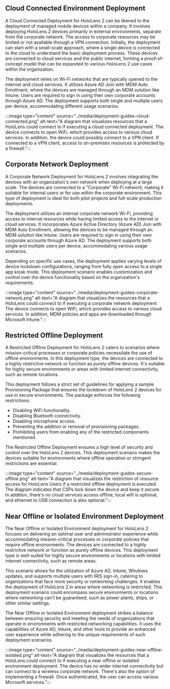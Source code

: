 ## Cloud Connected Environment Deployment

A Cloud Connected Deployment for HoloLens 2 can be likened to the deployment of managed mobile devices within a company. It involves deploying HoloLens 2 devices primarily in external environments, separate from the corporate network. The access to corporate resources may be limited or not available through a VPN connection. Initially, the deployment can start with a small-scale approach, where a single device is connected to the cloud to understand the basic deployment process. These devices are connected to cloud services and the public internet, forming a proof-of-concept model that can be expanded to various HoloLens 2 use cases within the organization.

The deployment relies on Wi-Fi networks that are typically opened to the internet and cloud services. It utilizes Azure AD Join with MDM Auto Enrollment, where the devices are managed through an MDM solution like Intune. Users are required to sign in using their own corporate accounts through Azure AD. The deployment supports both single and multiple users per device, accommodating different usage scenarios.

:::image type="content" source="../media/deployment-guides-cloud-connected.png" alt-text="A diagram that visualizes resources that a HoloLens could connect to if executing a cloud connected deployment. The device connects to open WiFi, which provides access to various cloud services. In addition, the device could possibly connect to a VPN client. If connected to a VPN client, access to on-premises resources is protected by a firewall.":::

## Corporate Network Deployment

A Corporate Network Deployment for HoloLens 2 involves integrating the devices with an organization's own network when deploying at a large scale. The devices are connected to a "Corporate" Wi-Fi network, making it suitable for internal users or for use within the corporate environment. This type of deployment is ideal for both pilot projects and full-scale production deployments.

The deployment utilizes an internal corporate network Wi-Fi, providing access to internal resources while having limited access to the internet or cloud services. It incorporates Azure Active Directory (Azure AD) Join with MDM Auto Enrollment, allowing the devices to be managed through an MDM solution like Intune. Users are required to sign in using their own corporate accounts through Azure AD. The deployment supports both single and multiple users per device, accommodating various usage scenarios.

Depending on specific use cases, the deployment applies varying levels of device lockdown configurations, ranging from fully open access to a single app kiosk mode. This deployment scenario enables customization and control over the device functionality based on the organization's requirements.

:::image type="content" source="../media/deployment-guides-corporate-network.png" alt-text="A diagram that visualizes the resources that a HoloLens could connect to if executing a corporate network deployment. The device connects to open WiFi, which provides access to various cloud services. In addition, MDM policies and apps are downloaded through Microsoft Intune.":::

## Restricted Offline Deployment

A Restricted Offline Deployment for HoloLens 2 caters to scenarios where mission-critical processes or corporate policies necessitate the use of offline environments. In this deployment type, the devices are connected to a highly restrictive network or function as purely offline devices. It's suitable for highly secure environments or areas with limited internet connectivity, such as remote locations.

This deployment follows a strict set of guidelines for applying a sample Provisioning Package that ensures the lockdown of HoloLens 2 devices for use in secure environments. The package enforces the following restrictions:

- Disabling WiFi functionality.
- Disabling Bluetooth connectivity.
- Disabling microphone access.
- Preventing the addition or removal of provisioning packages.
- Prohibiting users from enabling any of the restricted components mentioned.

The Restricted Offline Deployment ensures a high level of security and control over the HoloLens 2 devices. This deployment scenario makes the devices suitable for environments where offline operation or stringent restrictions are essential.

:::image type="content" source="../media/deployment-guides-secure-offline.png" alt-text="A diagram that visualizes the restriction of resource access for HoloLens Users if a restricted offline deployment is executed. The diagram indicates that CSPs lock down the device and keep it secure. In addition, there's no cloud services access offline, local wifi is optional, and ethernet to USB connection is also optional.":::

## Near Offline or Isolated Environment Deployment

The Near Offline or Isolated Environment deployment for HoloLens 2 focuses on delivering an optimal user and administrator experience while accommodating mission-critical processes or corporate policies that require offline environments. The devices are connected to a highly restrictive network or function as purely offline devices. This deployment type is well-suited for highly secure environments or locations with limited internet connectivity, such as remote areas.

This scenario allows for the utilization of Azure AD, Intune, Windows updates, and supports multiple users with IRIS sign-in, catering to organizations that face more security or networking challenges. It enables the deployment of HoloLens 2 in areas where networking is restricted. This deployment scenario could encompass secure environments or locations where networking can't be guaranteed, such as power plants, ships, or other similar settings.

The Near Offline or Isolated Environment deployment strikes a balance between ensuring security and meeting the needs of organizations that operate in environments with restricted networking capabilities. It uses the capabilities of Azure AD, Intune, and other tools to provide an enhanced user experience while adhering to the unique requirements of such deployment scenarios.

:::image type="content" source="../media/deployment-guides-near-offline-isolated.png" alt-text="A diagram that visualizes the resources that a HoloLens could connect to if executing a near offline or isolated environment deployment. The device has no wider internet connectivity but can connect to a wireless corporate network. There's also the option of implementing a firewall. Once authenticated, the user can access various Microsoft services.":::
